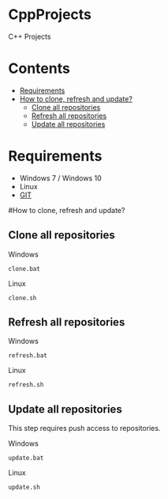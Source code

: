 # CppProjects
C++ Projects

# Contents
  * [Requirements](#requirements)
  * [How to clone, refresh and update?](#how-to-clone-refresh-and-update)
    * [Clone all repositories](#clone-all-repositories)
    * [Refresh all repositories](#refresh-all-repositories)
    * [Update all repositories](#update-all-repositories)

# Requirements
* Windows 7 / Windows 10
* Linux
* [GIT](https://git-scm.com/)

#How to clone, refresh and update?

## Clone all repositories

Windows
```
clone.bat
```

Linux
```
clone.sh
```

## Refresh all repositories

Windows
```
refresh.bat
```

Linux
```
refresh.sh
```

## Update all repositories

This step requires push access to repositories.

Windows
```
update.bat
```

Linux
```
update.sh
```
